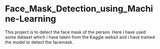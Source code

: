 # Face_Mask_Detection_using_Machine-Learning
This project is to detect the face mask of the person. Here i have used some dataset which i have taken from the Kaggle websit and i have trained the model to detect the facemask.

